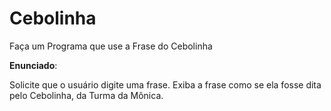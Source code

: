 # Cebolinha
Faça um Programa que use a Frase do Cebolinha 

**Enunciado**:

Solicite que o usuário digite uma frase. Exiba a frase como se ela fosse dita pelo Cebolinha, da Turma da Mônica.